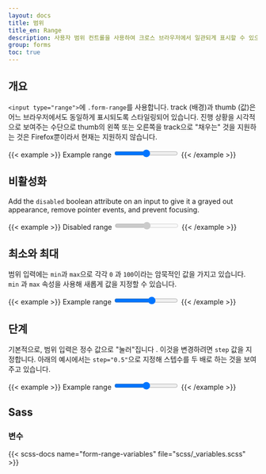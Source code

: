 ```yaml
---
layout: docs
title: 범위
title_en: Range
description: 사용자 범위 컨트롤을 사용하여 크로스 브라우저에서 일관되게 표시할 수 있으며 맞춤 제작도 가능합니다.
group: forms
toc: true
---
```


## 개요

`<input type="range">`에 `.form-range`를 사용합니다. track (배경)과 thumb (값)은 어느 브라우저에서도 동일하게 표시되도록 스타일링되어 있습니다. 진행 상황을 시각적으로 보여주는 수단으로 thumb의 왼쪽 또는 오른쪽을 track으로 "채우는" 것을 지원하는 것은 Firefox뿐이라서 현재는 지원하지 않습니다.

{{< example >}}
<label for="customRange1" class="form-label">Example range</label>
<input type="range" class="form-range" id="customRange1">
{{< /example >}}

## 비활성화

Add the `disabled` boolean attribute on an input to give it a grayed out appearance, remove pointer events, and prevent focusing.

{{< example >}}
<label for="disabledRange" class="form-label">Disabled range</label>
<input type="range" class="form-range" id="disabledRange" disabled>
{{< /example >}}

## 최소와 최대

범위 입력에는 `min`과 `max`으로 각각 `0` 과 `100`이라는 암묵적인 값을 가지고 있습니다. `min` 과 `max` 속성을 사용해 새롭게 값을 지정할 수 있습니다.

{{< example >}}
<label for="customRange2" class="form-label">Example range</label>
<input type="range" class="form-range" min="0" max="5" id="customRange2">
{{< /example >}}

## 단계

기본적으로, 범위 입력은 정수 값으로 "눌러"집니다 . 이것을 변경하려면 `step` 값을 지정합니다. 아래의 예시에서는 `step="0.5"`으로 지정해 스텝수를 두 배로 하는 것을 보여주고 있습니다.

{{< example >}}
<label for="customRange3" class="form-label">Example range</label>
<input type="range" class="form-range" min="0" max="5" step="0.5" id="customRange3">
{{< /example >}}

## Sass

### 변수

{{< scss-docs name="form-range-variables" file="scss/_variables.scss" >}}
